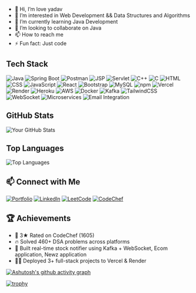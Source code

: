 - 👋 Hi, I’m love yadav
- 👀 I’m interested in Web Development && Data Structures and Algorithms
- 🌱 I’m currently learning Java Development
- 💞️ I’m looking to collaborate on Java
- 📫 How to reach me 
- ⚡ Fun fact: Just code

<!---
love12yadav/love12yadav is a ✨ special ✨ repository because its `README.md` (this file) appears on your GitHub profile.
You can click the Preview link to take a look at your changes.
--->
## Tech Stack
![Java](https://img.shields.io/badge/Java-%23ED8B00.svg?style=for-the-badge&logo=java&logoColor=white)
![Spring Boot](https://img.shields.io/badge/Spring%20Boot-%236DB33F.svg?style=for-the-badge&logo=spring-boot&logoColor=white)
![Postman](https://img.shields.io/badge/Postman-FF6C37?style=for-the-badge&logo=postman&logoColor=white)
![JSP](https://img.shields.io/badge/JSP-%23323330.svg?style=for-the-badge&logo=eclipse&logoColor=white)
![Servlet](https://img.shields.io/badge/Servlet-%23323330.svg?style=for-the-badge&logo=java&logoColor=white)
![C++](https://img.shields.io/badge/C++-00599C?style=for-the-badge&logo=cplusplus&logoColor=white)
![C](https://img.shields.io/badge/C-%2300599C.svg?style=for-the-badge&logo=c&logoColor=white)
![HTML](https://img.shields.io/badge/HTML-%23E34F26.svg?style=for-the-badge&logo=html5&logoColor=white)
![CSS](https://img.shields.io/badge/CSS-%231572B6.svg?style=for-the-badge&logo=css3&logoColor=white)
![JavaScript](https://img.shields.io/badge/JavaScript-%23F7DF1E.svg?style=for-the-badge&logo=javascript&logoColor=black)
![React](https://img.shields.io/badge/React-%2361DAFB.svg?style=for-the-badge&logo=react&logoColor=black)
![Bootstrap](https://img.shields.io/badge/Bootstrap-7952B3?style=for-the-badge&logo=bootstrap&logoColor=white)
![MySQL](https://img.shields.io/badge/MySQL-%2300f.svg?style=for-the-badge&logo=mysql&logoColor=white)
![npm](https://img.shields.io/badge/npm-CB3837?style=for-the-badge&logo=npm&logoColor=white)
![Vercel](https://img.shields.io/badge/Vercel-000000?style=for-the-badge&logo=vercel&logoColor=white)
![Render](https://img.shields.io/badge/Render-46E3B7?style=for-the-badge&logo=render&logoColor=white)
![Heroku](https://img.shields.io/badge/Heroku-430098?style=for-the-badge&logo=heroku&logoColor=white)
![AWS](https://img.shields.io/badge/AWS-%23FF9900.svg?style=for-the-badge&logo=amazon-aws&logoColor=white)
![Docker](https://img.shields.io/badge/Docker-2496ED?style=for-the-badge&logo=docker&logoColor=white)
![Kafka](https://img.shields.io/badge/Apache%20Kafka-231F20?style=for-the-badge&logo=apachekafka&logoColor=white)
![TailwindCSS](https://img.shields.io/badge/Tailwind_CSS-38B2AC?style=for-the-badge&logo=tailwind-css&logoColor=white)
![WebSocket](https://img.shields.io/badge/WebSocket-010101?style=for-the-badge&logo=websocket&logoColor=white)
![Microservices](https://img.shields.io/badge/Microservices-Architecture-5E17EB?style=for-the-badge)
![Email Integration](https://img.shields.io/badge/Email%20Integration-SMTP%20%2F%20API-FF6C37?style=for-the-badge&logo=gmail&logoColor=white)


## GitHub Stats

![Your GitHub Stats](https://github-readme-stats.vercel.app/api?username=love12yadav&show_icons=true&theme=tokyonight)
## Top Languages
![Top Languages](https://github-readme-stats.vercel.app/api/top-langs/?username=love12yadav&layout=compact&theme=radical)

## 📫 Connect with Me
[![Portfolio](https://img.shields.io/badge/Portfolio-%23000000.svg?style=for-the-badge&logo=firefox&logoColor=white)](https://loveyadav.vercel.app/)
[![LinkedIn](https://img.shields.io/badge/LinkedIn-%230077B5.svg?style=for-the-badge&logo=linkedin&logoColor=white)](https://www.linkedin.com/in/love12yadav/)
[![LeetCode](https://img.shields.io/badge/LeetCode-%23FFA116.svg?style=for-the-badge&logo=leetcode&logoColor=black)](https://leetcode.com/u/yadavlove/)
[![CodeChef](https://img.shields.io/badge/CodeChef-%235B4638.svg?style=for-the-badge&logo=codechef&logoColor=white)](https://www.codechef.com/users/love_yadav)


## 🏆 Achievements
- 🥇 3★ Rated on CodeChef (1605)
- 🔥 Solved 460+ DSA problems across platforms
- 🧠 Built real-time stock notifier using Kafka + WebSocket, Ecom application, Newz application
- 🧑‍💻 Deployed 3+ full-stack projects to Vercel & Render
  

[![Ashutosh's github activity graph](https://github-readme-activity-graph.vercel.app/graph?username=love12yadav&theme=tokyo-night)](https://github.com/ashutosh00710/github-readme-activity-graph)

[![trophy](https://github-profile-trophy.vercel.app/?username=love12yadav&theme=tokyonight&no-frame=true&row=1&column=7)](https://github.com/ryo-ma/github-profile-trophy)



